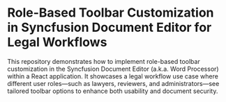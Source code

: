 # Role-Based Toolbar Customization in Syncfusion Document Editor for Legal Workflows
This repository demonstrates how to implement role-based toolbar customization in the Syncfusion Document Editor (a.k.a. Word Processor) within a React application. It showcases a legal workflow use case where different user roles—such as lawyers, reviewers, and administrators—see tailored toolbar options to enhance both usability and document security.
